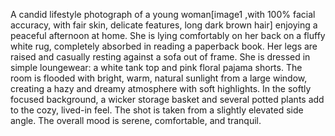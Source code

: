 A candid lifestyle photograph of a young woman[image1 ,with 100% facial accuracy, with fair skin, delicate features, long dark brown hair] 
enjoying a peaceful afternoon at home. She is lying comfortably on her back on a fluffy white rug, completely absorbed in reading a paperback book. 
Her legs are raised and casually resting against a sofa out of frame. She is dressed in simple loungewear: a white tank top and pink floral pajama shorts. 
The room is flooded with bright, warm, natural sunlight from a large window, creating a hazy and dreamy atmosphere with soft highlights.
In the softly focused background, a wicker storage basket and several potted plants add to the cozy, lived-in feel. 
The shot is taken from a slightly elevated side angle. The overall mood is serene, comfortable, and tranquil.
